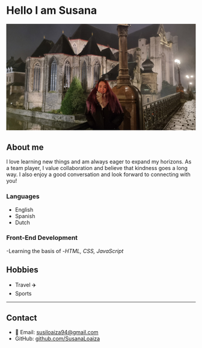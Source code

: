 # Hello I am Susana

![Susana Loaiza](./img/susana.jpg)

## About me

I love learning new things and am always eager to expand my horizons. As a team player, I value collaboration
and believe that kindness goes a long way. I also enjoy a good conversation and look forward to connecting with you!

### Languages

- English
- Spanish
- Dutch

### Front-End Development

-Learning the basis of -_HTML, CSS, JavaScript_

## Hobbies

- Travel :airplane:
- Sports

---

## Contact

- 📧 Email: susiloaiza94@gmail.com
- GitHub: [github.com/SusanaLoaiza](https://github.com/SusanaLoaiza)

